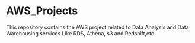 # AWS_Projects

This repository contains the AWS project related to Data Analysis and Data Warehousing services Like RDS, Athena, s3 and Redshift,etc. 
